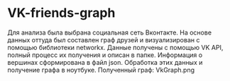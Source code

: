 # VK-friends-graph
Для анализа была выбрана социальная сеть Вконтакте. На основе данных оттуда был составлен граф друзей и визуализирован с помощью библиотеки networkx.
Данные получены с помощью VK API, полный процесс их получения и описан в папке. Информация о вершинах сформирована в файл json.
Обработка этих данных и получение графа в ноутбуке.
Полученный граф:
VkGraph.png
